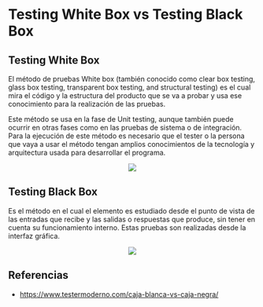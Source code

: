 # Testing White Box vs Testing Black Box

## Testing White Box

​El método de pruebas White box (también conocido como clear box testing, glass box testing, transparent box testing, and structural testing) es el cual mira el código y la estructura del producto que se va a probar y usa ese conocimiento para la realización de las pruebas.

Este método se usa en la fase  de Unit testing, aunque también puede ocurrir en otras fases como en las pruebas de sistema o de integración.  Para la ejecución de este método es necesario que el tester o la persona que vaya a usar el método tengan amplios conocimientos de la tecnología y arquitectura usada para desarrollar el programa.

<p align="center">
  <img src="https://github.com/dimasx010/knowledge/assets/105082657/5dd6f303-9644-4c51-a23e-52f38b57f8e2">
</p>

## Testing Black Box​

Es el método en el cual el elemento es estudiado desde el punto de vista de las entradas que recibe y las salidas o respuestas que produce, sin tener en cuenta su funcionamiento interno. Estas pruebas son realizadas desde la interfaz gráfica.

<p align="center">
  <img src="https://github.com/dimasx010/knowledge/assets/105082657/14e1e9d8-4261-41de-8c0b-4c75ecdf0b6d">
</p>

## Referencias
- https://www.testermoderno.com/caja-blanca-vs-caja-negra/